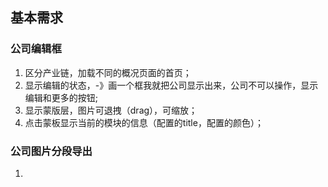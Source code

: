 
##  基本需求

### 公司编辑框

1. 区分产业链，加载不同的概况页面的首页；
2. 显示编辑的状态，-》画一个框我就把公司显示出来，公司不可以操作，显示编辑和更多的按钮;
3. 显示蒙版层，图片可退拽（drag），可缩放；
4. 点击蒙板显示当前的模块的信息（配置的title，配置的颜色）；


### 公司图片分段导出

1. 